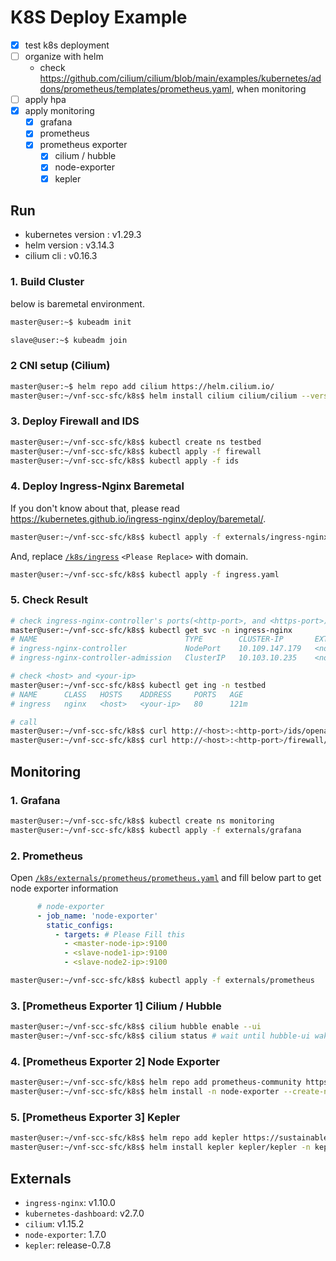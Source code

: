 # K8S Deploy Example

- [x] test k8s deployment
- [ ] organize with helm
  - check https://github.com/cilium/cilium/blob/main/examples/kubernetes/addons/prometheus/templates/prometheus.yaml, when monitoring 
- [ ] apply hpa
- [x] apply monitoring
  - [x] grafana
  - [x] prometheus
  - [x] prometheus exporter
    - [x] cilium / hubble
    - [x] node-exporter
    - [x] kepler

## Run

- kubernetes version : v1.29.3
- helm version : v3.14.3
- cilium cli : v0.16.3

### 1. Build Cluster

below is baremetal environment.

```bash
master@user:~$ kubeadm init
```


```bash
slave@user:~$ kubeadm join
```

### 2 CNI setup (Cilium)

```bash
master@user:~$ helm repo add cilium https://helm.cilium.io/
master@user:~/vnf-scc-sfc/k8s$ helm install cilium cilium/cilium --version 1.15.2 -n kube-system -f externals/cilium/values.yaml
```

### 3. Deploy Firewall and IDS

```bash
master@user:~/vnf-scc-sfc/k8s$ kubectl create ns testbed
master@user:~/vnf-scc-sfc/k8s$ kubectl apply -f firewall
master@user:~/vnf-scc-sfc/k8s$ kubectl apply -f ids
```

### 4. Deploy Ingress-Nginx Baremetal

If you don't know about that, please read https://kubernetes.github.io/ingress-nginx/deploy/baremetal/.

```bash
master@user:~/vnf-scc-sfc/k8s$ kubectl apply -f externals/ingress-nginx-baremetal.yaml
```

And, replace [`/k8s/ingress`](/k8s/ingress.yaml) `<Please Replace>` with domain.

```bash
master@user:~/vnf-scc-sfc/k8s$ kubectl apply -f ingress.yaml
```

### 5. Check Result

```bash
# check ingress-nginx-controller's ports(<http-port>, and <https-port>)
master@user:~/vnf-scc-sfc/k8s$ kubectl get svc -n ingress-nginx 
# NAME                                 TYPE        CLUSTER-IP       EXTERNAL-IP   PORT(S)                                   AGE
# ingress-nginx-controller             NodePort    10.109.147.179   <none>        80:<http-port>/TCP,443:<https-port>/TCP   123m
# ingress-nginx-controller-admission   ClusterIP   10.103.10.235    <none>        443/TCP                                   123m

# check <host> and <your-ip>
master@user:~/vnf-scc-sfc/k8s$ kubectl get ing -n testbed
# NAME      CLASS   HOSTS    ADDRESS     PORTS   AGE
# ingress   nginx   <host>   <your-ip>   80      121m

# call
master@user:~/vnf-scc-sfc/k8s$ curl http://<host>:<http-port>/ids/openapi.json
master@user:~/vnf-scc-sfc/k8s$ curl http://<host>:<http-port>/firewall/openapi.json
```

## Monitoring

### 1. Grafana

```bash
master@user:~/vnf-scc-sfc/k8s$ kubectl create ns monitoring
master@user:~/vnf-scc-sfc/k8s$ kubectl apply -f externals/grafana
```

### 2. Prometheus

Open [`/k8s/externals/prometheus/prometheus.yaml`](/k8s/externals/prometheus/prometheus.yaml) and fill below part to get node exporter information
```yaml
      # node-exporter
      - job_name: 'node-exporter'
        static_configs:
          - targets: # Please Fill this
            - <master-node-ip>:9100
            - <slave-node1-ip>:9100
            - <slave-node2-ip>:9100
```

```bash
master@user:~/vnf-scc-sfc/k8s$ kubectl apply -f externals/prometheus
```

### 3. [Prometheus Exporter 1] Cilium / Hubble

```bash
master@user:~/vnf-scc-sfc/k8s$ cilium hubble enable --ui
master@user:~/vnf-scc-sfc/k8s$ cilium status # wait until hubble-ui wake up
```

### 4. [Prometheus Exporter 2] Node Exporter

```bash
master@user:~/vnf-scc-sfc/k8s$ helm repo add prometheus-community https://prometheus-community.github.io/helm-charts
master@user:~/vnf-scc-sfc/k8s$ helm install -n node-exporter --create-namespace --version 1.7.0 -f externals/node-exporter/value.yaml
```

### 5. [Prometheus Exporter 3] Kepler

```bash
master@user:~/vnf-scc-sfc/k8s$ helm repo add kepler https://sustainable-computing-io.github.io/kepler-helm-chart
master@user:~/vnf-scc-sfc/k8s$ helm install kepler kepler/kepler -n kepler --create-namespace --version release-0.7.8 -f externals/kepler/value.yaml
```

## Externals

- `ingress-nginx`: v1.10.0
- `kubernetes-dashboard`: v2.7.0
- `cilium`: v1.15.2
- `node-exporter`: 1.7.0
- `kepler`: release-0.7.8
